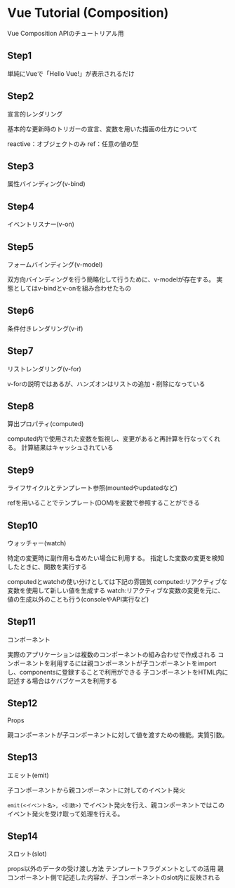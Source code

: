 # Vue Tutorial (Composition)

Vue Composition APIのチュートリアル用

## Step1

単純にVueで「Hello Vue!」が表示されるだけ

## Step2

宣言的レンダリング

基本的な更新時のトリガーの宣言、変数を用いた描画の仕方について

reactive：オブジェクトのみ
ref：任意の値の型

## Step3

属性バインディング(v-bind)

## Step4

イベントリスナー(v-on)

## Step5

フォームバインディング(v-model)

双方向バインディングを行う簡略化して行うために、v-modelが存在する。
実態としてはv-bindとv-onを組み合わせたもの

## Step6

条件付きレンダリング(v-if)

## Step7

リストレンダリング(v-for)

v-forの説明ではあるが、ハンズオンはリストの追加・削除になっている

## Step8

算出プロパティ(computed)

computed内で使用された変数を監視し、変更があると再計算を行なってくれる。
計算結果はキャッシュされている

## Step9

ライフサイクルとテンプレート参照(mountedやupdatedなど)

refを用いることでテンプレート(DOM)を変数で参照することができる

## Step10

ウォッチャー(watch)

特定の変更時に副作用も含めたい場合に利用する。
指定した変数の変更を検知したときに、関数を実行する

computedとwatchの使い分けとしては下記の雰囲気
computed:リアクティブな変数を使用して新しい値を生成する
watch:リアクティブな変数の変更を元に、値の生成以外のことも行う(consoleやAPI実行など)

## Step11

コンポーネント

実際のアプリケーションは複数のコンポーネントの組み合わせで作成される
コンポーネントを利用するには親コンポーネントが子コンポーネントをimportし、componentsに登録することで利用ができる
子コンポーネントをHTML内に記述する場合はケバブケースを利用する

## Step12

Props

親コンポーネントが子コンポーネントに対して値を渡すための機能。実質引数。

## Step13

エミット(emit)

子コンポーネントから親コンポーネントに対してのイベント発火

`emit(<イベント名>, <引数>)` でイベント発火を行え、親コンポーネントではこのイベント発火を受け取って処理を行える。

## Step14

スロット(slot)

props以外のデータの受け渡し方法
テンプレートフラグメントとしての活用
親コンポーネント側で記述した内容が、子コンポーネントのslot内に反映される
